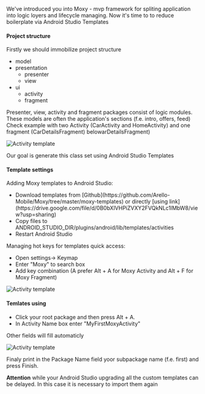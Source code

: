 We've introduced you into Moxy - mvp framework for spliting application into logic loyers and lifecycle managing. Now it's time to to reduce boilerplate via Android Studio Templates


<h4><b>Project structure</b></h4>
Firstly we should immobilize project structure 

<ul>
	<li> model</li>
	<li> presentation
		<ul>
		<li> presenter</li>
		<li> view</li>
	</ul></li>
    
  <li> ui
		<ul>
		<li> activity</li>
		<li> fragment</li>
	</ul></li>
</ul>

Presenter, view, activity and fragment  packages consist of logic modules.  These models are often the application's sections  (f.e. intro, offers, feed)
Check example with two Activity (CarActivity and HomeActivity) and one fragment (CarDetailsFragment) belowarDetailsFragment)

 ![Activity template](https://raw.githubusercontent.com/Arello-Mobile/Moxy/master/moxy-templates/images/project_structure.jpg)

Our goal is generate this class set using Android Studio Templates

<h4><b>Template settings</b></h4>

Adding Moxy templates to Android Studio:
<ul>
	<li> Download templates from [Github](https://github.com/Arello-Mobile/Moxy/tree/master/moxy-templates) or directly [using link](https://drive.google.com/file/d/0B0bXlVHPiZVXY2FVQkNLc1lMbW8/view?usp=sharing)
	<li> Copy files to ANDROID_STUDIO_DIR/plugins/android/lib/templates/activities</li>
	<li>Restart Android Studio</li>
</ul>

Managing hot keys for templates quick access:
<ul>
	<li>Open settings-> Keymap</li>	
	<li>Enter "Moxy" to search box</li>	
	<li>Add key combination (A prefer Alt + A for Moxy Activity and Alt + F for Moxy Fragment)</li>
</ul>

 ![Activity template](https://raw.githubusercontent.com/Arello-Mobile/Moxy/master/moxy-templates/images/keymap.jpg)

<h4><b>Temlates using</b></h4>

<ul>
	<li>Click your root package and then press Alt + A.</li>
	<li>In Activity Name box enter "MyFirstMoxyActivity"</li>
</ul>
Other fields will fill automaticly

 ![Activity template](https://raw.githubusercontent.com/Arello-Mobile/Moxy/master/moxy-templates/images/activity_template.jpg)

Finaly print in the Package Name field yoor subpackage name (f.e. first) and press Finish.

<b>Attention</b> while your Android Studio upgrading all the custom templates can be delayed. In this case it is necessary to import them again
